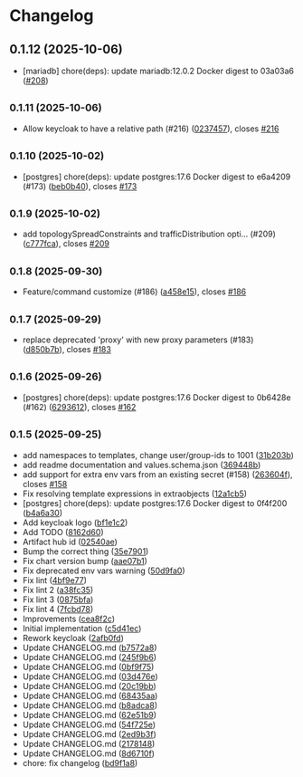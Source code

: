 # Changelog

## 0.1.12 (2025-10-06)

* [mariadb] chore(deps): update mariadb:12.0.2 Docker digest to 03a03a6 ([#208](https://github.com/CloudPirates-io/helm-charts/pull/208))

## <small>0.1.11 (2025-10-06)</small>

* Allow keycloak to have a relative path (#216) ([0237457](https://github.com/CloudPirates-io/helm-charts/commit/0237457)), closes [#216](https://github.com/CloudPirates-io/helm-charts/issues/216)

## <small>0.1.10 (2025-10-02)</small>

* [postgres] chore(deps): update postgres:17.6 Docker digest to e6a4209 (#173) ([beb0b40](https://github.com/CloudPirates-io/helm-charts/commit/beb0b40)), closes [#173](https://github.com/CloudPirates-io/helm-charts/issues/173)

## <small>0.1.9 (2025-10-02)</small>

* add topologySpreadConstraints and trafficDistribution opti… (#209) ([c777fca](https://github.com/CloudPirates-io/helm-charts/commit/c777fca)), closes [#209](https://github.com/CloudPirates-io/helm-charts/issues/209)

## <small>0.1.8 (2025-09-30)</small>

* Feature/command customize (#186) ([a458e15](https://github.com/CloudPirates-io/helm-charts/commit/a458e15)), closes [#186](https://github.com/CloudPirates-io/helm-charts/issues/186)

## <small>0.1.7 (2025-09-29)</small>

* replace deprecated 'proxy' with new proxy parameters (#183) ([d850b7b](https://github.com/CloudPirates-io/helm-charts/commit/d850b7b)), closes [#183](https://github.com/CloudPirates-io/helm-charts/issues/183)

## <small>0.1.6 (2025-09-26)</small>

* [postgres] chore(deps): update postgres:17.6 Docker digest to 0b6428e (#162) ([6293612](https://github.com/CloudPirates-io/helm-charts/commit/6293612)), closes [#162](https://github.com/CloudPirates-io/helm-charts/issues/162)

## <small>0.1.5 (2025-09-25)</small>

* add namespaces to templates, change user/group-ids to 1001 ([31b203b](https://github.com/CloudPirates-io/helm-charts/commit/31b203b))
* add readme documentation and values.schema.json ([369448b](https://github.com/CloudPirates-io/helm-charts/commit/369448b))
* add support for extra env vars from an existing secret (#158) ([263604f](https://github.com/CloudPirates-io/helm-charts/commit/263604f)), closes [#158](https://github.com/CloudPirates-io/helm-charts/issues/158)
* Fix resolving template expressions in extraobjects ([12a1cb5](https://github.com/CloudPirates-io/helm-charts/commit/12a1cb5))
* [postgres] chore(deps): update postgres:17.6 Docker digest to 0f4f200 ([b4a6a30](https://github.com/CloudPirates-io/helm-charts/commit/b4a6a30))
* Add keycloak logo ([bf1e1c2](https://github.com/CloudPirates-io/helm-charts/commit/bf1e1c2))
* Add TODO ([8162d60](https://github.com/CloudPirates-io/helm-charts/commit/8162d60))
* Artifact hub id ([02540ae](https://github.com/CloudPirates-io/helm-charts/commit/02540ae))
* Bump the correct thing ([35e7901](https://github.com/CloudPirates-io/helm-charts/commit/35e7901))
* Fix chart version bump ([aae07b1](https://github.com/CloudPirates-io/helm-charts/commit/aae07b1))
* Fix deprecated env vars warning ([50d9fa0](https://github.com/CloudPirates-io/helm-charts/commit/50d9fa0))
* Fix lint ([4bf9e77](https://github.com/CloudPirates-io/helm-charts/commit/4bf9e77))
* Fix lint 2 ([a38fc35](https://github.com/CloudPirates-io/helm-charts/commit/a38fc35))
* Fix lint 3 ([0875bfa](https://github.com/CloudPirates-io/helm-charts/commit/0875bfa))
* Fix lint 4 ([7fcbd78](https://github.com/CloudPirates-io/helm-charts/commit/7fcbd78))
* Improvements ([cea8f2c](https://github.com/CloudPirates-io/helm-charts/commit/cea8f2c))
* Initial implementation ([c5d41ec](https://github.com/CloudPirates-io/helm-charts/commit/c5d41ec))
* Rework keycloak ([2afb0fd](https://github.com/CloudPirates-io/helm-charts/commit/2afb0fd))
* Update CHANGELOG.md ([b7572a8](https://github.com/CloudPirates-io/helm-charts/commit/b7572a8))
* Update CHANGELOG.md ([245f9b6](https://github.com/CloudPirates-io/helm-charts/commit/245f9b6))
* Update CHANGELOG.md ([0bf9f75](https://github.com/CloudPirates-io/helm-charts/commit/0bf9f75))
* Update CHANGELOG.md ([03d476e](https://github.com/CloudPirates-io/helm-charts/commit/03d476e))
* Update CHANGELOG.md ([20c19bb](https://github.com/CloudPirates-io/helm-charts/commit/20c19bb))
* Update CHANGELOG.md ([68435aa](https://github.com/CloudPirates-io/helm-charts/commit/68435aa))
* Update CHANGELOG.md ([b8adca8](https://github.com/CloudPirates-io/helm-charts/commit/b8adca8))
* Update CHANGELOG.md ([62e51b9](https://github.com/CloudPirates-io/helm-charts/commit/62e51b9))
* Update CHANGELOG.md ([54f725e](https://github.com/CloudPirates-io/helm-charts/commit/54f725e))
* Update CHANGELOG.md ([2ed9b3f](https://github.com/CloudPirates-io/helm-charts/commit/2ed9b3f))
* Update CHANGELOG.md ([2178148](https://github.com/CloudPirates-io/helm-charts/commit/2178148))
* Update CHANGELOG.md ([8d6710f](https://github.com/CloudPirates-io/helm-charts/commit/8d6710f))
* chore: fix changelog ([bd9f1a8](https://github.com/CloudPirates-io/helm-charts/commit/bd9f1a8))
